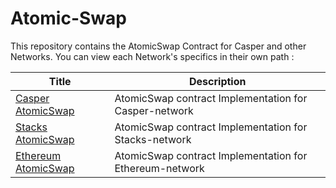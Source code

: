 # Atomic-Swap

This repository contains the AtomicSwap Contract for Casper and other Networks. You can view each Network's specifics in their own path : 

| Title                                                                                                          	| Description                                             	|
|----------------------------------------------------------------------------------------------------------------	|---------------------------------------------------------	|
| [Casper AtomicSwap](https://github.com/k3rn3lpanicc/Atomic-Swap-Casper-Ethereum-Stacks/tree/main/AtomicCasper) 	| AtomicSwap contract Implementation for Casper-network   	|
| [Stacks AtomicSwap](https://github.com/k3rn3lpanicc/Atomic-Swap/tree/main/AtomicStacks)                        	| AtomicSwap contract Implementation for Stacks-network   	|
| [Ethereum AtomicSwap](https://github.com/k3rn3lpanicc/Atomic-Swap/tree/main/AtomicEther)                       	| AtomicSwap contract Implementation for Ethereum-network 	|
